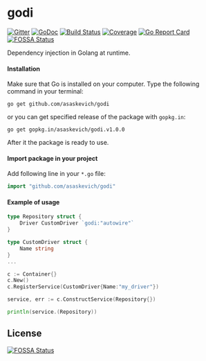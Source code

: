 godi
===========
[![Gitter](https://badges.gitter.im/Join%20Chat.svg)](https://gitter.im/asaskevich/godi?utm_source=badge&utm_medium=badge&utm_campaign=pr-badge) [![GoDoc](https://godoc.org/github.com/asaskevich/godi?status.png)](https://godoc.org/github.com/asaskevich/godi)
[![Build Status](https://travis-ci.org/asaskevich/godi.svg?branch=master)](https://travis-ci.org/asaskevich/godi)
[![Coverage](https://codecov.io/gh/asaskevich/godi/branch/master/graph/badge.svg)](https://codecov.io/gh/asaskevich/godi) [![Go Report Card](https://goreportcard.com/badge/github.com/asaskevich/godi)](https://goreportcard.com/report/github.com/asaskevich/godi) [![FOSSA Status](https://app.fossa.com/api/projects/git%2Bgithub.com%2Fasaskevich%2Fgodi.svg?type=shield)](https://app.fossa.com/projects/git%2Bgithub.com%2Fasaskevich%2Fgodi?ref=badge_shield)


Dependency injection in Golang at runtime.

#### Installation
Make sure that Go is installed on your computer.
Type the following command in your terminal:

	go get github.com/asaskevich/godi

or you can get specified release of the package with `gopkg.in`:

	go get gopkg.in/asaskevich/godi.v1.0.0

After it the package is ready to use.


#### Import package in your project
Add following line in your `*.go` file:
```go
import "github.com/asaskevich/godi"
```

#### Example of usage
```go
type Repository struct {
	Driver CustomDriver `godi:"autowire"`
}

type CustomDriver struct {
	Name string
}
...

c := Container{}
c.New()
c.RegisterService(CustomDriver{Name:"my_driver"})

service, err := c.ConstructService(Repository{})

println(service.(Repository))
```

## License
[![FOSSA Status](https://app.fossa.com/api/projects/git%2Bgithub.com%2Fasaskevich%2Fgodi.svg?type=large)](https://app.fossa.com/projects/git%2Bgithub.com%2Fasaskevich%2Fgodi?ref=badge_large)